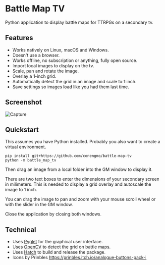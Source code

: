 # Battle Map TV

Python application to display battle maps for TTRPGs on a secondary tv.


## Features

- Works natively on Linux, macOS and Windows.
- Doesn't use a browser.
- Works offline, no subscription or anything, fully open source.
- Import local images to display on the tv.
- Scale, pan and rotate the image.
- Overlay a 1-inch grid.
- Automatically detect the grid in an image and scale to 1 inch.
- Save settings so images load like you had them last time.

## Screenshot

![Capture](https://github.com/Conengmo/battle-map-tv/assets/33519926/2f498b0b-b9f7-450f-ba83-c1293e0aed11)


## Quickstart

This assumes you have Python installed. Probably you also want to create a virtual environment.

```
pip install git+https://github.com/conengmo/battle-map-tv
python -m battle_map_tv
```

Then drag an image from a local folder into the GM window to display it.

There are two text boxes to enter the dimensions of your secondary screen in milimeters.
This is needed to display a grid overlay and autoscale the image to 1 inch.

You can drag the image to pan and zoom with your mouse scroll wheel or with the slider in the GM window.

Close the application by closing both windows.


## Technical

- Uses [Pyglet](https://github.com/pyglet/pyglet) for the graphical user interface.
- Uses [OpenCV](https://github.com/opencv/opencv-python) to detect the grid on battle maps.
- Uses [Hatch](https://hatch.pypa.io/latest/) to build and release the package.
- Icons by Prinbles https://prinbles.itch.io/analogue-buttons-pack-i
